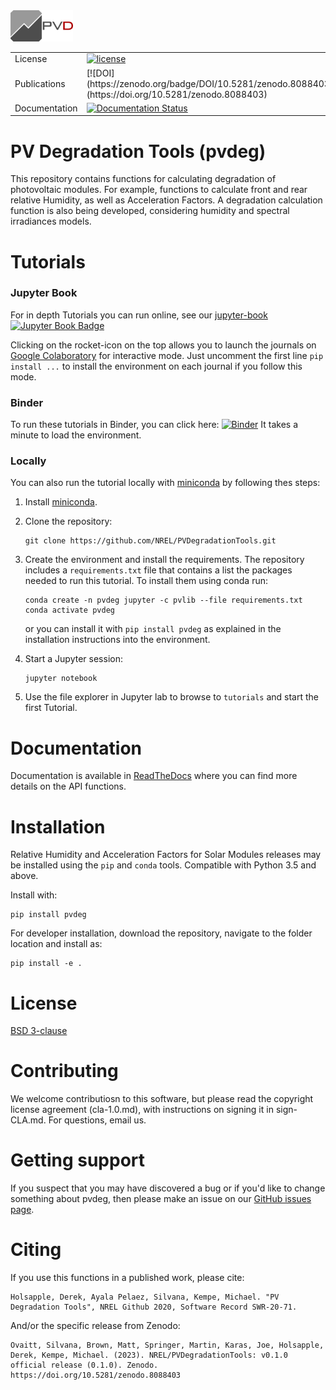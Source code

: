 <img src="pvdeg_tutorials/PVD_logo.png" width="100">

<table>
<tr>
  <td>License</td>
  <td>
    <a href="https://github.com/NREL/PVDegradationTools/blob/master/LICENSE.md">
    <img src="https://img.shields.io/pypi/l/pvlib.svg" alt="license" />
    </a>
</td>
</tr>
<tr>
  <td>Publications</td>
  <td>
	[![DOI](https://zenodo.org/badge/DOI/10.5281/zenodo.8088403.svg)](https://doi.org/10.5281/zenodo.8088403)
  </td>
</tr>
<tr>
  <td>Documentation</td>
  <td>
	<a href='https://pvdegradationtools.readthedocs.io/en/latest/?badge=latest'>
	    <img src='https://readthedocs.org/projects/pvdegradationtools/badge/?version=latest' alt='Documentation Status' />
	</a>
  </td>
</tr>
</table>



# PV Degradation Tools (pvdeg)

This repository contains functions for calculating degradation of photovoltaic modules. For example, functions to calculate front and rear relative Humidity, as well as Acceleration Factors. A degradation calculation function is also being developed, considering humidity and spectral irradiances models.


Tutorials
=========

### Jupyter Book

For in depth Tutorials you can run online, see our [jupyter-book](https://nrel.github.io/PVDegradationTools/intro.html) [![Jupyter Book Badge](https://jupyterbook.org/badge.svg)](https://nrel.github.io/PVDegradationTools/intro.html)

Clicking on the rocket-icon on the top allows you to launch the journals on [Google Colaboratory](https://colab.research.google.com/) for interactive mode.
Just uncomment the first line `pip install ...`  to install the environment on each journal if you follow this mode.

### Binder

To run these tutorials in Binder, you can click here:
[![Binder](https://mybinder.org/badge_logo.svg)](https://mybinder.org/v2/gh/NREL/PVDegradationTools/main)
It takes a minute to load the environment.

### Locally

You can also run the tutorial locally with
[miniconda](https://docs.conda.io/en/latest/miniconda.html) by following thes
steps:

1. Install [miniconda](https://docs.conda.io/en/latest/miniconda.html).

1. Clone the repository:

   ```
   git clone https://github.com/NREL/PVDegradationTools.git
   ```

1. Create the environment and install the requirements. The repository includes
   a `requirements.txt` file that contains a list the packages needed to run
   this tutorial. To install them using conda run:

   ```
   conda create -n pvdeg jupyter -c pvlib --file requirements.txt
   conda activate pvdeg
   ```

   or you can install it with `pip install pvdeg` as explained in the installation instructions into the environment.

1. Start a Jupyter session:

   ```
   jupyter notebook
   ```

1. Use the file explorer in Jupyter lab to browse to `tutorials`
   and start the first Tutorial.


Documentation
=============

Documentation is available in [ReadTheDocs](https://PVDegradationTools.readthedocs.io) where you can find more details on the API functions.


Installation
============

Relative Humidity and Acceleration Factors for Solar Modules releases may be installed using the ``pip`` and ``conda`` tools. Compatible with Python 3.5 and above.

Install with:

    pip install pvdeg

For developer installation, download the repository, navigate to the folder location and install as:

    pip install -e .


License
=======

[BSD 3-clause](https://github.com/NREL/PVDegradationTools/blob/main/LICENSE.md)


Contributing
=======

We welcome contributiosn to this software, but please read the copyright license agreement (cla-1.0.md), with instructions on signing it in sign-CLA.md. For questions, email us.


Getting support
===============

If you suspect that you may have discovered a bug or if you'd like to
change something about pvdeg, then please make an issue on our
[GitHub issues page](hhttps://github.com/NREL/PVDegradationTools/issues).


Citing
======

If you use this functions in a published work, please cite:

	Holsapple, Derek, Ayala Pelaez, Silvana, Kempe, Michael. "PV Degradation Tools", NREL Github 2020, Software Record SWR-20-71.

And/or the specific release from Zenodo:

	Ovaitt, Silvana, Brown, Matt, Springer, Martin, Karas, Joe, Holsapple, Derek, Kempe, Michael. (2023). NREL/PVDegradationTools: v0.1.0 official release (0.1.0). Zenodo. https://doi.org/10.5281/zenodo.8088403
